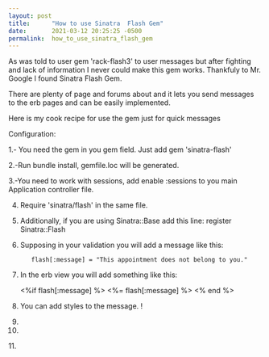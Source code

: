 ```yaml
---
layout: post
title:      "How to use Sinatra  Flash Gem"
date:       2021-03-12 20:25:25 -0500
permalink:  how_to_use_sinatra_flash_gem
---
```




As was told to user gem 'rack-flash3' to user messages but after fighting and lack of information I never could make this gem works. Thankfuly to Mr. Google I found Sinatra Flash Gem. 

There are plenty of page and forums about and it lets you send messages to the erb pages and can be easily implemented.

Here is my cook recipe for use the gem just for quick messages

Configuration:

1.- You need the gem in you gem field. Just add gem 'sinatra-flash'

2.-Run bundle install, gemfile.loc will be generated.

3.-You need to work with sessions, add enable :sessions to you main Application controller file.

4. Require 'sinatra/flash' in the same file.

5. Additionally, if you are using Sinatra::Base add this line: register Sinatra::Flash

6. Supposing in your validation you will add a message like this:

          flash[:message] = "This appointment does not belong to you."  
					
7. In the erb view you will add something like this:

      <%if flash[:message] %>
                 <%= flash[:message] %> 
     <% end %>				
		 
8. You can add styles to the message. !
9. 
10. 
11.[](http://)		 


